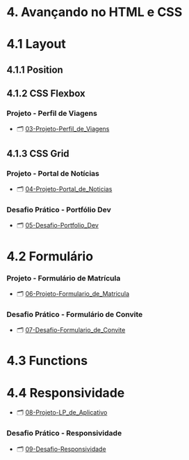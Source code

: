 # 4. Avançando no HTML e CSS

# 4.1 Layout

## 4.1.1 Position

## 4.1.2 CSS Flexbox

### Projeto - Perfil de Viagens
- 🗂️ [03-Projeto-Perfil_de_Viagens](https://github.com/thalesamaral/Rocketseat-Full_Stack/tree/main/01-Nivel/03-Projeto-Perfil_de_Viagens)

## 4.1.3 CSS Grid

### Projeto - Portal de Notícias
- 🗂️ [04-Projeto-Portal_de_Noticias](https://github.com/thalesamaral/Rocketseat-Full_Stack/tree/main/01-Nivel/04-Projeto-Portal_de_Noticias)

### Desafio Prático - Portfólio Dev

- 🗂️ [05-Desafio-Portfolio_Dev](https://github.com/thalesamaral/Rocketseat-Full_Stack/tree/main/01-Nivel/05-Desafio-Portfolio_Dev)

# 4.2 Formulário

### Projeto - Formulário de Matrícula

- 🗂️ [06-Projeto-Formulario_de_Matricula](https://github.com/thalesamaral/Rocketseat-Full_Stack/tree/main/01-Nivel/06-Projeto-Formulario_de_Matricula)

### Desafio Prático - Formulário de Convite

- 🗂️ [07-Desafio-Formulario_de_Convite](https://github.com/thalesamaral/Rocketseat-Full_Stack/tree/main/01-Nivel/07-Desafio-Formulario_de_Convite)
# 4.3 Functions

# 4.4 Responsividade

- 🗂️ [08-Projeto-LP_de_Aplicativo](https://github.com/thalesamaral/Rocketseat-Full_Stack/tree/main/01-Nivel/08-Projeto-LP_de_Aplicativo)

### Desafio Prático - Responsividade

- 🗂️ [09-Desafio-Responsividade](https://github.com/thalesamaral/Rocketseat-Full_Stack/tree/main/01-Nivel/09-Desafio-Responsividade)